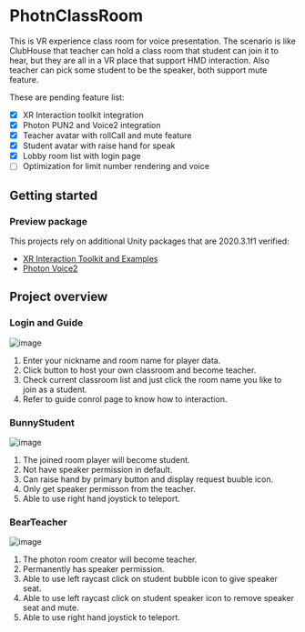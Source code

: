 # PhotnClassRoom
This is VR experience class room for voice presentation. The scenario is like ClubHouse that teacher can hold a class room that student can join it to hear, but they are all in a VR place that support HMD interaction. Also teacher can pick some student to be the speaker, both support mute feature.

These are pending feature list:
- [x] XR Interaction toolkit integration
- [x] Photon PUN2 and Voice2 integration
- [x] Teacher avatar with rollCall and mute feature
- [x] Student avatar with raise hand for speak
- [x] Lobby room list with login page
- [ ] Optimization for limit number rendering and voice

## Getting started
### Preview package
This projects rely on additional Unity packages that are 2020.3.1f1 verified:
- [XR Interaction Toolkit and Examples](https://github.com/Unity-Technologies/XR-Interaction-Toolkit-Examples)
- [Photon Voice2](https://assetstore.unity.com/packages/tools/audio/photon-voice-2-130518)

## Project overview

### Login and Guide
![image](https://user-images.githubusercontent.com/13402112/182193750-dea9b491-02bf-42fd-9d75-d016c44523c1.png)
1. Enter your nickname and room name for player data.
2. Click button to host your own classroom and become teacher.
3. Check current classroom list and just click the room name you like to join as a student.
4. Refer to guide conrol page to know how to interaction.

### BunnyStudent
![image](https://user-images.githubusercontent.com/13402112/182073693-985cc3b9-609e-4257-b6ff-7a67947323e3.png)
1. The joined room player will become student.
2. Not have speaker permission in default.
3. Can raise hand by primary button and display request buuble icon.
4. Only get speaker permisson from the teacher.
5. Able to use right hand joystick to teleport.


### BearTeacher 
![image](https://user-images.githubusercontent.com/13402112/182072631-e6dc9015-797e-4b7a-81c7-ea3d3214ab7b.png)
1. The photon room creator will become teacher.
2. Permanently has speaker permission.
3. Able to use left raycast click on student bubble icon to give speaker seat.
4. Able to use left raycast click on student speaker icon to remove speaker seat and mute.
5. Able to use right hand joystick to teleport.
